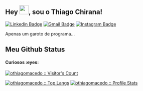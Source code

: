 
## Hey <img src="https://github.com/TheDudeThatCode/TheDudeThatCode/blob/master/Assets/Hi.gif" width="29px">, sou o Thiago Chirana!

[![Linkedin Badge](https://img.shields.io/badge/LinkedIn-blue?style=flat&logo=linkedin&labelColor=blue&link=https://www.linkedin.com/in/thiago-c-macedo/)](https://www.linkedin.com/in/thiago-c-macedo/) 
[![Gmail Badge](https://img.shields.io/badge/Gmail-red?style=flat-square&logo=Gmail&logoColor=white&link=mailto:thiagochirana@gmail.com)](mailto:thiagochirana@gmail.com)
[![Instagram Badge](https://img.shields.io/badge/-Instagram-E4405F?style=flat&logo=instagram&logoColor=white&link=https://instagram.com/thiagochirana/)](https://instagram.com/thiagochirana)

<p align='left'>Apenas um garoto de programa...</p>

<h2>Meu Github Status</h2>

<h4>Curiosos :eyes:</h4>
<p>
    <a href="https://github.com/othiagomacedo">
        <img src="https://profile-counter.glitch.me/{othiagomacedo}/count.svg" alt="othiagomacedo :: Visitor's Count" />
    </a>
</p>

<p>
    <a href="https://github.com/othiagomacedo"><img src="https://github-readme-stats.vercel.app/api/top-langs/?username=othiagomacedo&theme=tokyonight&layout=compact&hide_border=true&bg_color=282A36&icon_color=686868&title_color=57c7ff&text_color=9aedfe" alt="othiagomacedo :: Top Langs" /></a>
    <a href="https://github.com/othiagomacedo"><img src="https://github-readme-stats.vercel.app/api?username=othiagomacedo&show_icons=true&include_all_commits=true&hide_border=true&bg_color=282A36&icon_color=686868&title_color=57c7ff&text_color=9aedfe&custom_title=My+Github+Stats" alt="othiagomacedo :: Profile Stats" /></a>
</p>